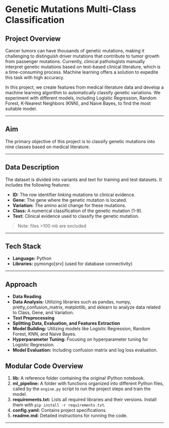 # Genetic Mutations Multi-Class Classification

## Project Overview
Cancer tumors can have thousands of genetic mutations, making it challenging to distinguish driver mutations that contribute to tumor growth from passenger mutations. Currently, clinical pathologists manually interpret genetic mutations based on text-based clinical literature, which is a time-consuming process. Machine learning offers a solution to expedite this task with high accuracy.

In this project, we create features from medical literature data and develop a machine learning algorithm to automatically classify genetic variations. We experiment with different models, including Logistic Regression, Random Forest, K-Nearest Neighbors (KNN), and Naive Bayes, to find the most suitable model.

---

## Aim
The primary objective of this project is to classify genetic mutations into nine classes based on medical literature.

---

## Data Description
The dataset is divided into variants and text for training and test datasets. It includes the following features:
- **ID:** The row identifier linking mutations to clinical evidence.
- **Gene:** The gene where the genetic mutation is located.
- **Variation:** The amino acid change for these mutations.
- **Class:** A numerical classification of the genetic mutation (1-9).
- **Text:** Clinical evidence used to classify the genetic mutation.

> Note: files >100 mb are excluded

---

## Tech Stack
- **Language:** Python
- **Libraries:** pymongo[srv] (used for database connectivity)

---

## Approach
- **Data Reading**
- **Data Analysis:** Utilizing libraries such as pandas, numpy, pretty_confusion_matrix, matplotlib, and sklearn to analyze data related to Class, Gene, and Variation.
- **Text Preprocessing**
- **Splitting Data, Evaluation, and Features Extraction**
- **Model Building:** Utilizing models like Logistic Regression, Random Forest, KNN, and Naive Bayes.
- **Hyperparameter Tuning:** Focusing on hyperparameter tuning for Logistic Regression.
- **Model Evaluation:** Including confusion matrix and log loss evaluation.

## Modular Code Overview
1. **lib:** A reference folder containing the original iPython notebook.
2. **ml_pipeline:** A folder with functions organized into different Python files, called by the `engine.py` script to run the project steps and train the model.
3. **requirements.txt:** Lists all required libraries and their versions. Install them with `pip install -r requirements.txt`.
4. **config.yaml:** Contains project specifications.
5. **readme.md:** Detailed instructions for running the code.

---

